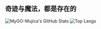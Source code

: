 ## 奇迹与魔法，都是存在的

![MyGO-Mujica's GitHub Stats](https://github-readme-stats.vercel.app/api?username=MyGO-Mujica)
![Top Langs](https://github-readme-stats.vercel.app/api/top-langs/?username=MyGO-Mujica&layout=compact)

